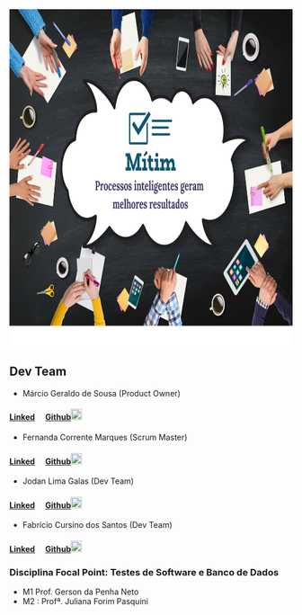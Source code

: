 
<img src="https://github.com/marciosousa4/Repositorio_de_Imagens/blob/main/Imagem%20Gith%20entrada.png" width="800" height="600"/>


## Dev Team

* Márcio Geraldo de Sousa (Product Owner)

#### [Linked](https://www.linkedin.com/in/marciosousa4/)<img src="https://raw.githubusercontent.com/marciosousa4/GEOFPI---Projeto-Integrador/master/Loading%20images/download.png" width="15" height="15" /> [Github](https://github.com/marciosousa4)<img src="https://raw.githubusercontent.com/marciosousa4/GEOFPI---Projeto-Integrador/master/Loading%20images/GitHub-Mark.png" width="20" height="20" />

* Fernanda Corrente Marques (Scrum Master)
#### [Linked](https://www.linkedin.com/in/fernanda-marques-591a7078/)<img src="https://raw.githubusercontent.com/marciosousa4/GEOFPI---Projeto-Integrador/master/Loading%20images/download.png" width="15" height="15" /> [Github](https://github.com/fernandamarques-hub)<img src="https://raw.githubusercontent.com/marciosousa4/GEOFPI---Projeto-Integrador/master/Loading%20images/GitHub-Mark.png" width="20" height="20" />

* Jodan Lima Galas (Dev Team)

#### [Linked](https://www.linkedin.com/in/jodan-lima-galas-3a7782183/)<img src="https://raw.githubusercontent.com/marciosousa4/GEOFPI---Projeto-Integrador/master/Loading%20images/download.png" width="15" height="15" /> [Github](https://github.com/JodanGalas)<img src="https://raw.githubusercontent.com/marciosousa4/GEOFPI---Projeto-Integrador/master/Loading%20images/GitHub-Mark.png" width="20" height="20" />

* Fabrício Cursino dos Santos (Dev Team)
#### [Linked](https://www.linkedin.com/in/fabr%C3%ADcio-cursino/)<img src="https://raw.githubusercontent.com/marciosousa4/GEOFPI---Projeto-Integrador/master/Loading%20images/download.png" width="15" height="15" /> [Github](https://github.com/fcursino)<img src="https://raw.githubusercontent.com/marciosousa4/GEOFPI---Projeto-Integrador/master/Loading%20images/GitHub-Mark.png" width="20" height="20" />

### Disciplina Focal Point: Testes de Software e Banco de Dados 
* M1  Prof. Gerson da Penha Neto
* M2 : Profª. Juliana Forim Pasquini


